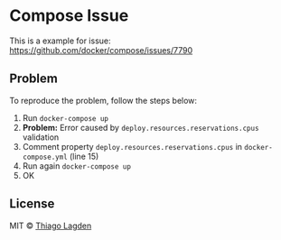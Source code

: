 # Compose Issue

This is a example for issue: https://github.com/docker/compose/issues/7790


## Problem

To reproduce the problem, follow the steps below:

1. Run `docker-compose up`
2. **Problem:** Error caused by `deploy.resources.reservations.cpus` validation
3. Comment property `deploy.resources.reservations.cpus` in `docker-compose.yml` (line 15)
3. Run again `docker-compose up`
4. OK


## License

MIT © [Thiago Lagden](https://github.com/lagden)
